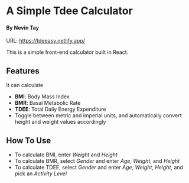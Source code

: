 # A Simple Tdee Calculator
#### By Nevin Tay
URL: https://tdeeasy.netlify.app/

This is a simple front-end calculator built in React.

## Features
It can calculate 
- **BMI**: Body Mass Index
- **BMR**: Basal Metabolic Rate
- **TDEE**: Total Daily Energy Expenditure
- Toggle between metric and imperial units, and automatically convert height and weight values accordingly

## How To Use
- To calculate BMI, enter *Weight* and *Height*
- To calculate BMR, select *Gender* and enter *Age*, *Weight*, and *Height* 
- To calculate TDEE, select *Gender* and enter *Age*, *Weight*, *Height*, and pick an *Activity Level*